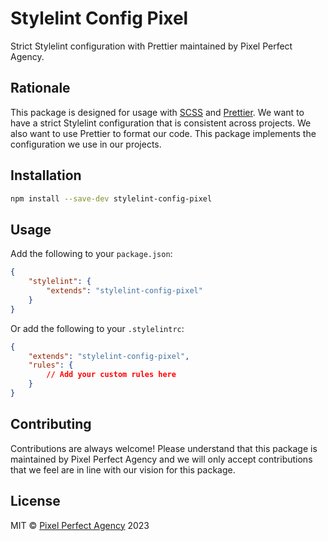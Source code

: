 # Stylelint Config Pixel

Strict Stylelint configuration with Prettier maintained by Pixel Perfect Agency.

## Rationale

This package is designed for usage with [SCSS](https://sass-lang.com/) and [Prettier](https://prettier.io/).
We want to have a strict Stylelint configuration that is consistent across projects. We also want to use Prettier to format our code. This package implements the configuration we use in our projects.

## Installation

```bash
npm install --save-dev stylelint-config-pixel
```

## Usage

Add the following to your `package.json`:

```json
{
    "stylelint": {
        "extends": "stylelint-config-pixel"
    }
}
```

Or add the following to your `.stylelintrc`:

```json
{
    "extends": "stylelint-config-pixel",
    "rules": {
        // Add your custom rules here
    }
}
```

## Contributing

Contributions are always welcome! Please understand that this package is maintained by Pixel Perfect Agency and we will only accept contributions that we feel are in line with our vision for this package.

## License

MIT © [Pixel Perfect Agency](./LICENSE) 2023
